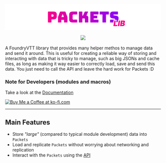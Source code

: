<a href="https://foundryvtt.com/packages/object-interaction-fx">
    <p align="center">
        <img src="https://raw.githubusercontent.com/ZotyDev/FoundryVTT-Packets/main/branding/title.png" alt="Packets Title">
    </p>
</a>

<p align="center">
    <a href="https://discord.gg/RAgPXB4zG7">
        <img src="https://discord.com/api/guilds/1071251491375042661/widget.png?style=shield"/>
    </a>
</p>

A FoundryVTT library that provides many helper methos to manage data and send it around. This is useful
for creating a reliable way of storing and interacting with data that is tricky to manage, such as
big JSONs and cache files, as long as making it way easier to correctly load, save and send this data.
You just need to call the API and leave the hard work for Packets :D

### Note for Developers (modules and macros)
Take a look at the [Documentation](https://modules.zoty.dev/packets/introduction.html)

<a href='https://ko-fi.com/T6T8IFCB5' target='_blank'><img height='36' style='border:0px;height:36px;' src='https://storage.ko-fi.com/cdn/kofi5.png?v=3' border='0' alt='Buy Me a Coffee at ko-fi.com' /></a>

---
## Main Features
- Store _"large"_ (compared to typical module development) data into `Packets`
- Load and replicate `Packets` without worrying about networking and replication
- Interact with the `Packets` using the [API](https://modules.zoty.dev/packets/apiReference.html)
